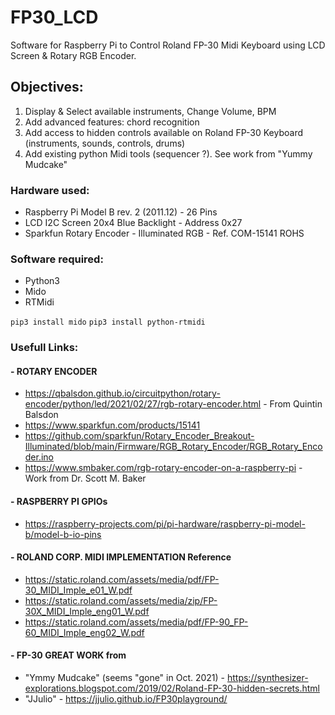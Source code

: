 # FP30_LCD
Software for Raspberry Pi to Control Roland FP-30 Midi Keyboard using LCD Screen & Rotary RGB Encoder.

## Objectives: 
1) Display & Select available instruments, Change Volume, BPM
2) Add advanced features: chord recognition
3) Add access to hidden controls available on Roland FP-30 Keyboard (instruments, sounds, controls, drums)
4) Add existing python Midi tools (sequencer ?). See work from "Yummy Mudcake"
            

### Hardware used:
- Raspberry Pi Model B rev. 2 (2011.12) - 26 Pins
- LCD I2C Screen 20x4 Blue Backlight - Address 0x27
- Sparkfun Rotary Encoder - Illuminated RGB - Ref. COM-15141 ROHS 

### Software required:
- Python3
- Mido
- RTMidi

`pip3 install mido`
`pip3 install python-rtmidi`

### Usefull Links:
#### - ROTARY ENCODER
  - https://qbalsdon.github.io/circuitpython/rotary-encoder/python/led/2021/02/27/rgb-rotary-encoder.html - From Quintin Balsdon
  - https://www.sparkfun.com/products/15141
  - https://github.com/sparkfun/Rotary_Encoder_Breakout-Illuminated/blob/main/Firmware/RGB_Rotary_Encoder/RGB_Rotary_Encoder.ino
  - https://www.smbaker.com/rgb-rotary-encoder-on-a-raspberry-pi - Work from Dr. Scott M. Baker
  
#### - RASPBERRY PI GPIOs
  - https://raspberry-projects.com/pi/pi-hardware/raspberry-pi-model-b/model-b-io-pins
  
#### - ROLAND CORP. MIDI IMPLEMENTATION Reference
  - https://static.roland.com/assets/media/pdf/FP-30_MIDI_Imple_e01_W.pdf
  - https://static.roland.com/assets/media/zip/FP-30X_MIDI_Imple_eng01_W.pdf
  - https://static.roland.com/assets/media/pdf/FP-90_FP-60_MIDI_Imple_eng02_W.pdf
  
#### - FP-30 GREAT WORK from 
  - "Ymmy Mudcake" (seems "gone" in Oct. 2021) - https://synthesizer-explorations.blogspot.com/2019/02/Roland-FP-30-hidden-secrets.html
  - "JJulio" - https://jjulio.github.io/FP30playground/
  
